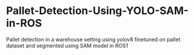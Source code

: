 # Pallet-Detection-Using-YOLO-SAM-in-ROS
Pallet detection in a warehouse setting using yolov8 finetuned on pallet dataset and segmented using SAM model in ROS1
